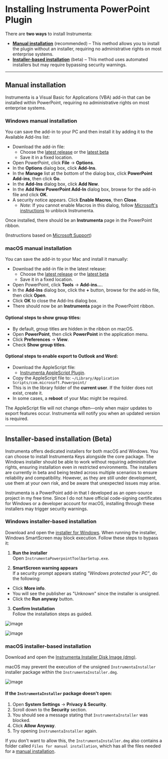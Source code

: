# Installing Instrumenta PowerPoint Plugin

There are **two ways** to install Instrumenta:
- **[Manual installation](#manual-installation)** (recommended) – This method allows you to install the plugin without an installer, requiring no administrative rights on most enterprise systems.
- **[Installer-based installation](#installer-based-installation-beta)** (beta) – This method uses automated installers but may require bypassing security warnings.

---

## Manual installation

Instrumenta is a Visual Basic for Applications (VBA) add-in that can be installed within PowerPoint, requiring no administrative rights on most enterprise systems.

### Windows manual installation

You can save the add-in to your PC and then install it by adding it to the Available Add-Ins list:

- Download the add-in file:  
  - Choose the [latest release](https://github.com/iappyx/Instrumenta/releases/download/1.49/InstrumentaPowerpointToolbar.ppam) or the [latest beta](https://github.com/iappyx/Instrumenta/raw/main/bin/InstrumentaPowerpointToolbar.ppam)  
  - Save it in a fixed location.
- Open PowerPoint, click **File** → **Options**.
- In the **Options** dialog box, click **Add-Ins**.
- In the **Manage** list at the bottom of the dialog box, click **PowerPoint Add-ins**, then click **Go**.
- In the **Add-Ins** dialog box, click **Add New**.
- In the **Add New PowerPoint Add-In** dialog box, browse for the add-in file and click **OK**.
- A security notice appears. Click **Enable Macros**, then **Close**.  
  - *Note:* If you cannot enable Macros in this dialog, follow [Microsoft's instructions](https://support.microsoft.com/en-gb/topic/a-potentially-dangerous-macro-has-been-blocked-0952faa0-37e7-4316-b61d-5b5ed6024216) to unblock Instrumenta.

Once installed, there should be an **Instrumenta** page in the PowerPoint ribbon.

(Instructions based on [Microsoft Support](https://support.microsoft.com/en-us/office/add-or-load-a-powerpoint-add-in-3de8bbc2-2481-457a-8841-7334cd5b455f))

### macOS manual installation

You can save the add-in to your Mac and install it manually:

- Download the add-in file in the latest release:  
  - Choose the [latest release](https://github.com/iappyx/Instrumenta/releases/download/1.49/InstrumentaPowerpointToolbar.ppam) or the [latest beta](https://github.com/iappyx/Instrumenta/raw/main/bin/InstrumentaPowerpointToolbar.ppam)  
  - Save it in a fixed location.
- Open PowerPoint, click **Tools** → **Add-ins...**.
- In the **Add-Ins** dialog box, click the **+** button, browse for the add-in file, then click **Open**.
- Click **OK** to close the Add-Ins dialog box.
- There should now be an **Instrumenta** page in the PowerPoint ribbon.

#### Optional steps to show group titles:
- By default, group titles are hidden in the ribbon on macOS.
- Open **PowerPoint**, then click **PowerPoint** in the application menu.
- Click **Preferences** → **View**.
- Check **Show group titles**.

#### Optional steps to enable export to Outlook and Word:
- Download the AppleScript file:  
  - [Instrumenta AppleScript Plugin](https://github.com/iappyx/Instrumenta/releases/download/1.49/InstrumentaAppleScriptPlugin.applescript).
- Copy the AppleScript file to: `~/Library/Application Scripts/com.microsoft.Powerpoint/`
- This is in the library folder of the **current user**. If the folder does not exist, create it.
- In some cases, a **reboot** of your Mac might be required.

The AppleScript file will not change often—only when major updates to export features occur. Instrumenta will notify you when an updated version is required.

---

## Installer-based installation (Beta)

Instrumenta offers dedicated installers for both macOS and Windows. You can choose to install Instrumenta Keys alongside the core package. The Windows installer should be able to work without requiring administrative rights, ensuring installation even in restricted environments. The installers are currently in beta and being tested across multiple scenarios to ensure reliability and compatibility. However, as they are still under development, use them at your own risk, and be aware that unexpected issues may arise.

Instrumenta is a PowerPoint add-in that I developed as an open-source project in my free time. Since I do not have official code-signing certificates for Windows or a developer account for macOS, installing through these installers may trigger security warnings.

### Windows installer-based installation

Download and open the [installer for Windows](https://github.com/iappyx/Instrumenta/raw/main/bin/Installers/InstrumentaPowerpointToolbarSetup.exe). 
When running the installer, Windows SmartScreen may block execution. Follow these steps to bypass it:

1. **Run the installer**  
 Open `InstrumentaPowerpointToolbarSetup.exe`.

2. **SmartScreen warning appears**  
 If a security prompt appears stating *"Windows protected your PC"*, do the following:

 - Click **More info**.
 - You will see the publisher as "Unknown" since the installer is unsigned.
 - Click the **Run anyway** button.

3. **Confirm Installation**  
 Follow the installation steps as guided.

![image](https://github.com/user-attachments/assets/43bba1eb-6e30-4fd2-a16e-eb162fe62b1a)

![image](https://github.com/user-attachments/assets/7456d161-d17b-4286-b656-57f0d9cf1d37)

### macOS installer-based installation

Download and open the [Instrumenta Installer Disk Image (dmg)](https://github.com/iappyx/Instrumenta/raw/main/bin/Installers/InstrumentaInstaller.dmg).
 
macOS may prevent the execution of the unsigned `InstrumentaInstaller` installer package within the `InstrumentaInstaller.dmg`. 

![image](https://github.com/user-attachments/assets/b1554c82-db0a-4b24-9252-b5300fbb2557)

#### If the `InstrumentaInstaller` package doesn't open:
1. Open **System Settings** → **Privacy & Security**.
2. Scroll down to the **Security** section.
3. You should see a message stating that `InstrumentaInstaller` was blocked.
4. Click **Allow Anyway**.
5. Try opening `InstrumentaInstaller` again.

If you don't want to allow this, the `InstrumentaInstaller.dmg` also contains a folder called `Files for manual installation`, which has all the files needed for a [manual installation](#manual-installation).
